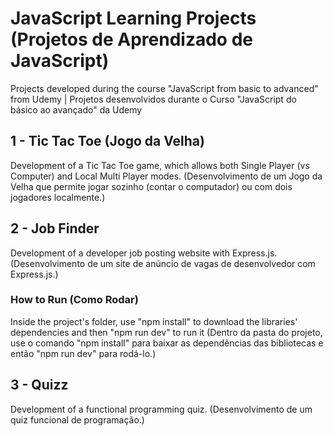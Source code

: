 # JavaScript Learning Projects (Projetos de Aprendizado de JavaScript)
Projects developed during the course "JavaScript from basic to advanced" from Udemy | Projetos desenvolvidos durante o Curso "JavaScript do básico ao avançado" da Udemy

## 1 - Tic Tac Toe (Jogo da Velha)
Development of a Tic Tac Toe game, which allows both Single Player (vs Computer) and Local Multi Player modes.
(Desenvolvimento de um Jogo da Velha que permite jogar sozinho (contar o computador) ou com dois jogadores localmente.)

## 2 - Job Finder
Development of a developer job posting website with Express.js.
(Desenvolvimento de um site de anúncio de vagas de desenvolvedor com Express.js.)

### How to Run (Como Rodar)
Inside the project's folder, use "npm install" to download the libraries' dependencies and then "npm run dev" to run it
(Dentro da pasta do projeto, use o comando "npm install" para baixar as dependências das bibliotecas e então "npm run dev" para rodá-lo.)

## 3 - Quizz
Development of a functional programming quiz.
(Desenvolvimento de um quiz funcional de programação.)
